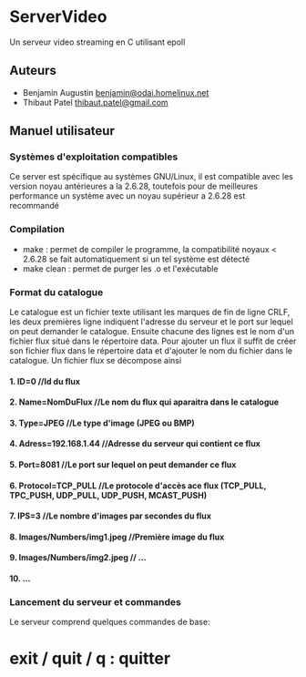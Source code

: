 ServerVideo
=============

Un serveur video streaming en C utilisant epoll

Auteurs
-------
* Benjamin Augustin <benjamin@odai.homelinux.net>
* Thibaut Patel <thibaut.patel@gmail.com>

Manuel utilisateur
------------------

### Systèmes d'exploitation compatibles
Ce server est spécifique au systèmes GNU/Linux, il est compatible avec les version noyau antérieures a la 2.6.28,
toutefois pour de meilleures performance un système avec un noyau supérieur a 2.6.28 est recommandé

### Compilation
* make : permet de compiler le programme, la compatibilité noyaux < 2.6.28 se fait automatiquement si un tel système est détecté
* make clean : permet de purger les .o et l'exécutable

### Format du catalogue
Le catalogue est un fichier texte utilisant les marques de fin de ligne CRLF,
les deux premières ligne indiquent l'adresse du serveur et le port sur lequel on peut demander le catalogue. Ensuite chacune des lignes est le nom d'un fichier flux situé dans le répertoire data.
Pour ajouter un flux il suffit de créer son fichier flux dans le répertoire data et d'ajouter le nom du fichier dans le catalogue.
Un fichier flux se décompose ainsi
#### 1. ID=0 //Id du flux
#### 2. Name=NomDuFlux //Le nom du flux qui aparaitra dans le catalogue
#### 3. Type=JPEG //Le type d'image (JPEG ou BMP)
#### 4. Adress=192.168.1.44 //Adresse du serveur qui contient ce flux
#### 5. Port=8081 //Le port sur lequel on peut demander ce flux
#### 6. Protocol=TCP_PULL //Le protocole d'accès ace flux (TCP_PULL, TPC_PUSH, UDP_PULL, UDP_PUSH, MCAST_PUSH)
#### 7. IPS=3 //Le nombre d'images par secondes du flux
#### 8. Images/Numbers/img1.jpeg //Première image du flux
#### 9. Images/Numbers/img2.jpeg // ...
#### 10. ...

### Lancement du serveur et commandes
Le serveur comprend quelques commandes de base: 
# exit / quit / q : quitter
